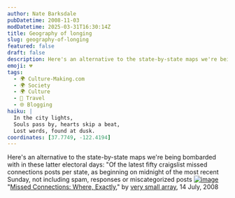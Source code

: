 ```yaml
---
author: Nate Barksdale
pubDatetime: 2008-11-03
modDatetime: 2025-03-31T16:30:14Z
title: Geography of longing
slug: geography-of-longing
featured: false
draft: false
description: Here's an alternative to the state-by-state maps we're being bombarded with in these latter electoral days
emoji: 💔
tags:
  - 🌍 Culture-Making.com
  - 🌍 Society
  - 🌍 Culture
  - 📍 Travel
  - 🌐 Blogging
haiku: |
  In the city lights,  
  Souls pass by, hearts skip a beat,  
  Lost words, found at dusk.
coordinates: [37.7749, -122.4194]
---
```


Here's an alternative to the state-by-state maps we're being bombarded with in these latter electoral days: "Of the latest fifty craigslist missed connections posts per state, as beginning on midnight of the most recent Sunday, not including spam, responses or miscategorized posts
[![image](http://culture-making.com/media/080714_clistmis04local.jpg)](http://www.verysmallarray.com/?p=521)
"[Missed Connections: Where, Exactly](http://www.verysmallarray.com/?p=521)," by [very small array](http://www.verysmallarray.com/?p=521), 14 July, 2008
